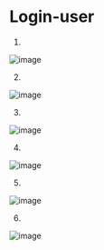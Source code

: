 # Login-user

1)

![image](https://user-images.githubusercontent.com/89645350/233876931-6d2702cc-2684-4c30-833f-e02a01cb5f74.png)

2)

![image](https://user-images.githubusercontent.com/89645350/233876949-3c3722dc-550f-4703-8e8b-8889b6fbbf4a.png)

3)

![image](https://user-images.githubusercontent.com/89645350/233876981-41378fb5-61b8-44c7-9b6d-eed266ab161b.png)

4)

![image](https://user-images.githubusercontent.com/89645350/233876996-d9b735a9-1495-4b5f-8a11-b8e2f10fc156.png)

5)

![image](https://user-images.githubusercontent.com/89645350/233877016-5a759cab-9a10-4544-b548-69ad9fcbe5fe.png)

6)

![image](https://user-images.githubusercontent.com/89645350/233877041-a594611e-9d9c-46b0-80c9-98f9aa41940f.png)
